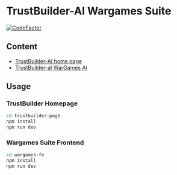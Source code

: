 # TrustBuilder-AI Wargames Suite

[![CodeFactor](https://www.codefactor.io/repository/github/trustbuilder-ai/trustbuilder-ai-frontends/badge)](https://www.codefactor.io/repository/github/trustbuilder-ai/trustbuilder-ai-frontends)

## Content

- [TrustBuilder-AI home page](trustbuilder-page/README.md)
- [TrustBuilder-aI WarGames AI](wargames-fe/README.md)

## Usage

### TrustBuilder Homepage

```sh
cd trustbuilder-page
npm install
npm run dev
```

### Wargames Suite Frontend

```sh
cd wargames-fe
npm install
npm run dev
```
